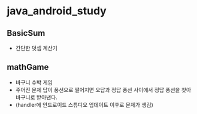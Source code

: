 # java_android_study
 
## BasicSum
 - 간단한 덧셈 계산기

## mathGame

- 바구니 수박 게임
- 주어진 문제 답이 풍선으로 떨어지면 오답과 정답 풍선 사이에서 정답 풍선을 찾아 바구니로 받아낸다.
- (handler에 안드로이드 스튜디오 업데이트 이후로 문제가 생김)


 
 
